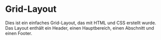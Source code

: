 # Grid-Layout

Dies ist ein einfaches Grid-Layout, das mit HTML und CSS erstellt wurde.
Das Layout enthält ein Header, einen Hauptbereich, einen Abschnitt und einen Footer.
